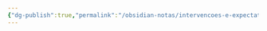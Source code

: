 ```yaml
---
{"dg-publish":true,"permalink":"/obsidian-notas/intervencoes-e-expectativas-do-trabalhador/"}
---
```

